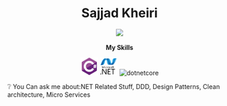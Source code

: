 <h1 align="center">Sajjad Kheiri</h1>

<p align="center">
 <a href="https://www.linkedin.com/in/sajjad-kheiri" target="_blank">
  <img src="https://img.icons8.com/fluent/48/000000/linkedin.png" />
 </a>
  
</p>

<p align="center"> 
 <strong>
  My Skills
  </strong>
</p>

<p align="center"> 
  <img src="https://raw.githubusercontent.com/devicons/devicon/master/icons/csharp/csharp-original.svg" alt="csharp" width="40" height="40" />
  <img src="https://raw.githubusercontent.com/devicons/devicon/master/icons/dot-net/dot-net-original-wordmark.svg" alt="dotnet" width="40" height="40" />
  <img src="https://upload.wikimedia.org/wikipedia/commons/thumb/e/ee/.NET_Core_Logo.svg/2048px-.NET_Core_Logo.svg.png" alt="dotnetcore" width="40" height="40" />
</p>

❔ You Can ask me about:NET Related Stuff, DDD, Design Patterns, Clean architecture, Micro Services 

</br>
</p>
